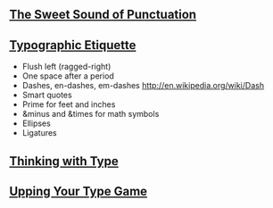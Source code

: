 ## [The Sweet Sound of Punctuation](http://www.creativepro.com/article/sweet-sound-punctuation)

## [Typographic Etiquette](http://www.smashingmagazine.com/2011/08/15/mind-your-en-and-em-dashes-typographic-etiquette/)

* Flush left (ragged-right)
* One space after a period
* Dashes, en-dashes, em-dashes http://en.wikipedia.org/wiki/Dash
* Smart quotes
* Prime for feet and inches
* &minus and &times for math symbols
* Ellipses
* Ligatures

## [Thinking with Type](http://www.thinkingwithtype.com/)

## [Upping Your Type Game](http://jessicahische.is/talkingtype)
